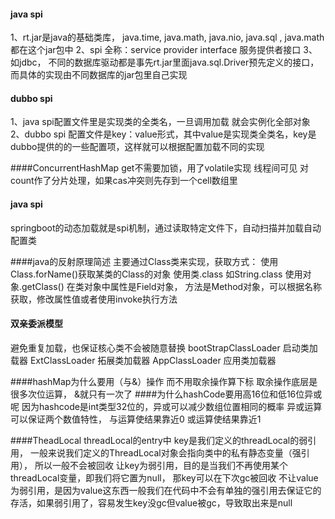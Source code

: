 #### java spi
1、rt.jar是java的基础类库， java.time, java.math, java.nio, java.sql , java.math 都在这个jar包中
2、spi 全称：service provider interface 服务提供者接口
3、如jdbc， 不同的数据库驱动都是事先rt.jar里面java.sql.Driver预先定义的接口，而具体的实现由不同数据库的jar包里自己实现


#### dubbo spi
1、java spi配置文件里是实现类的全类名，一旦调用加载 就会实例化全部对象
2、dubbo spi 配置文件是key：value形式，其中value是实现类全类名，key是dubbo提供的的一些配置项，这样就可以根据配置加载不同的实现


####ConcurrentHashMap
get不需要加锁，用了volatile实现 线程间可见
对count作了分片处理，如果cas冲突则先存到一个cell数组里


#### java spi
springboot的动态加载就是spi机制，通过读取特定文件下，自动扫描并加载自动配置类



####java的反射原理简述
主要通过Class类来实现，获取方式：
使用Class.forName()获取某类的Class的对象
使用类.class  如String.class 
使用对象.getClass()
在类对象中属性是Field对象， 方法是Method对象，可以根据名称获取，修改属性值或者使用invoke执行方法



#### 双亲委派模型
避免重复加载，也保证核心类不会被随意替换
bootStrapClassLoader 启动类加载器
ExtClassLoader 拓展类加载器
AppClassLoader 应用类加载器


####hashMap为什么要用（与&）操作 而不用取余操作算下标
取余操作底层是很多次位运算， &就只有一次了
####为什么hashCode要用高16位和低16位异或呢
因为hashcode是int类型32位的，异或可以减少数组位置相同的概率
异或运算可以保证两个数值特性， 与运算使结果靠近0  或运算使结果靠近1


####TheadLocal
threadLocal的entry中
key是我们定义的threadLocal的弱引用，
一般来说我们定义的ThreadLocal对象会指向类中的私有静态变量（强引用）， 所以一般不会被回收
让key为弱引用，目的是当我们不再使用某个threadLocal变量，即我们将它置为null， 那key可以在下次gc被回收
不让value为弱引用，是因为value这东西一般我们在代码中不会有单独的强引用去保证它的存活，如果弱引用了，容易发生key没gc但value被gc，导致取出来是null
